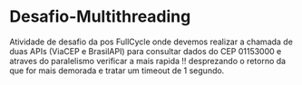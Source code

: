 # Desafio-Multithreading
 
Atividade de desafio da pos FullCycle onde devemos realizar a chamada de duas APIs (ViaCEP e BrasilAPI) para consultar dados do CEP 01153000 e atraves do paralelismo verificar a mais rapida !! desprezando o retorno da que for mais demorada e tratar um timeout de 1 segundo.
